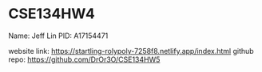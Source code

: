 # CSE134HW4
Name: Jeff Lin
PID: A17154471

website link: https://startling-rolypoly-7258f8.netlify.app/index.html
github repo: https://github.com/DrOr3O/CSE134HW5


